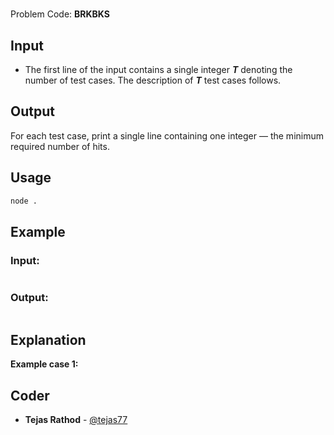 
# [](https://www.codechef.com/problems/BRKBKS)
Problem Code: **BRKBKS**



## Input

- The first line of the input contains a single integer **_T_** denoting the number of test cases. The description of **_T_** test cases follows.

## Output

For each test case, print a single line containing one integer ― the minimum required number of hits.

## Usage
```sh
node .
```
## Example
### Input:
```

```
### Output:
```

```
## Explanation

**Example case 1:**

## Coder

* **Tejas Rathod** - [@tejas77](https://github.com/tejas77)
